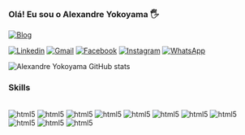 ### Olá! Eu sou o Alexandre Yokoyama 🖐️

[![Blog](https://img.shields.io/website?label=Alexandredev.com.br&style=for-the-badge&url=https://alexandredev.com/)](https://alexandredev.com.br)

[![Linkedin](https://img.shields.io/badge/LinkedIn-0077B5?style=for-the-badge&logo=linkedin&logoColor=white)](https://br.linkedin.com/in/alexandre-yokoyama-gon%C3%A7alves-dias-932431226)
[![Gmail](https://img.shields.io/badge/Gmail-D14836?style=for-the-badge&logo=gmail&logoColor=white)](https://alexandredev.com.br)
[![Facebook](https://img.shields.io/badge/Facebook-1877F2?style=for-the-badge&logo=facebook&logoColor=white)](https://www.facebook.com/alexandre.yokoyama.50?mibextid=ZbWKwL)
[![Instagram](https://img.shields.io/badge/Instagram-E4405F?style=for-the-badge&logo=instagram&logoColor=white)](https://www.instagram.com/alexandre_yokoyama/)
[![WhatsApp](https://img.shields.io/badge/WhatsApp-25D366?style=for-the-badge&logo=whatsapp&logoColor=white)](https://wa.me/qr/AUKTJWNZTVMGO1)

![Alexandre Yokoyama GitHub stats](https://github-readme-stats.vercel.app/api?username=alexandreyokoyama&show_icons=true&theme=dracula)

### Skills

<div style="display: inline_block" ><br/>
    <img aling="center" alt="html5" src="https://img.shields.io/badge/HTML5-E34F26?style=for-the-badge&logo=html5&logoColor=white">
    <img aling="center" alt="html5" src="https://img.shields.io/badge/JavaScript-F7DF1E?style=for-the-badge&logo=javascript&logoColor=black">
    <img aling="center" alt="html5" src="https://img.shields.io/badge/.NET-5C2D91?style=for-the-badge&logo=.net&logoColor=white">
    <img aling="center" alt="html5" src="https://img.shields.io/badge/Node.js-43853D?style=for-the-badge&logo=node.js&logoColor=white">
    <img aling="center" alt="html5" src="https://img.shields.io/badge/CSS3-1572B6?style=for-the-badge&logo=css3&logoColor=white">
    <img aling="center" alt="html5" src="https://img.shields.io/badge/PHP-777BB4?style=for-the-badge&logo=php&logoColor=white">
    <img aling="center" alt="html5" src="https://img.shields.io/badge/C%23-239120?style=for-the-badge&logo=c-sharp&logoColor=white">
    <img aling="center" alt="html5" src="https://img.shields.io/badge/Python-3776AB?style=for-the-badge&logo=python&logoColor=white">
    <img aling="center" alt="html5" src="https://img.shields.io/badge/Visual_Studio_Code-0078D4?style=for-the-badge&logo=visual%20studio%20code&logoColor=white">
    <img aling="center" alt="html5" src="https://img.shields.io/badge/Python-3776AB?style=for-the-badge&logo=python&logoColor=white">
    <img aling="center" alt="html5" src="https://img.shields.io/badge/Visual_Studio-5C2D91?style=for-the-badge&logo=visual%20studio&logoColor=white">

    
</div>
